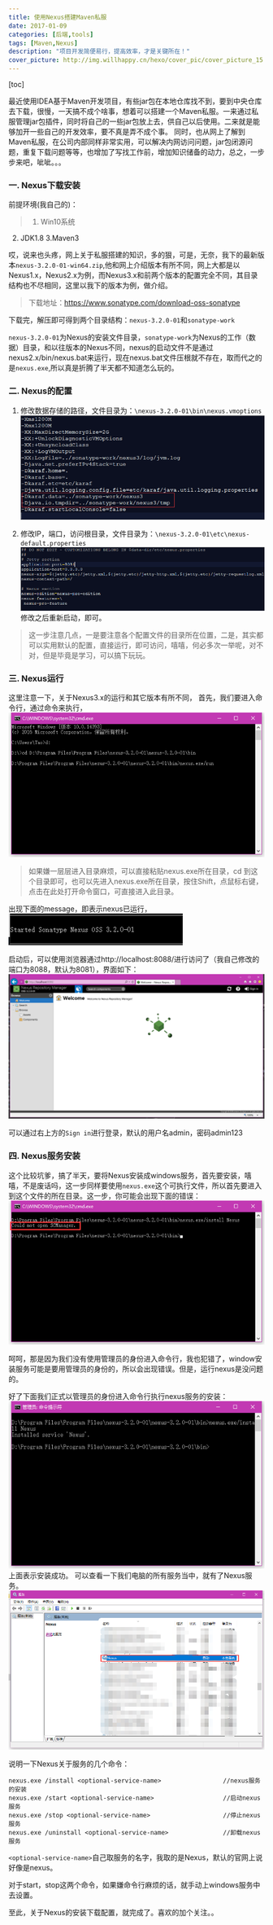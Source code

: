 ```yaml
---
title: 使用Nexus搭建Maven私服
date: 2017-01-09
categories: [后端,tools]
tags: [Maven,Nexus]
description: "项目开发简便易行，提高效率，才是关键所在！"
cover_picture: http://img.willhappy.cn/hexo/cover_pic/cover_picture_15.jpg
---
```

<!--more-->


[toc]


最近使用IDEA基于Maven开发项目，有些jar包在本地仓库找不到，要到中央仓库去下载，很慢，一天搞不成个啥事，想着可以搭建一个Maven私服。一来通过私服管理jar包插件，同时将自己的一些jar包放上去，供自己以后使用。二来就是能够加开一些自己的开发效率，要不真是弄不成个事。
同时，也从网上了解到Maven私服，在公司内部同样非常实用，可以解决内网访问问题，jar包闭源问题，重复下载问题等等，也增加了写找工作前，增加知识储备的动力，总之，一步步来吧，呲呲。。。

### 一. Nexus下载安装

前提环境(我自己的)：
> 1. Win10系统
2. JDK1.8
3.Maven3

哎，说来也头疼，网上关于私服搭建的知识，多的狠，可是，无奈，我下的最新版本`nexus-3.2.0-01-win64.zip`,他和网上介绍版本有所不同，网上大都是以Nexus1.x，Nexus2.x为例，而Nexus3.x和前两个版本的配置完全不同，其目录结构也不尽相同，这里以我下的版本为例，做介绍。
> 下载地址：https://www.sonatype.com/download-oss-sonatype

下载完，解压即可得到两个目录结构：`nexus-3.2.0-01`和`sonatype-work`

`nexus-3.2.0-01`为Nexus的安装文件目录，`sonatype-work`为Nexus的工作（数据）目录，和以往版本的Nexus不同，nexus的启动文件不是通过nexus2.x/bin/nexus.bat来运行，现在nexus.bat文件压根就不存在，取而代之的是`nexus.exe`,所以真是折腾了半天都不知道怎么玩的。

### 二. Nexus的配置

1. 修改数据存储的路径，文件目录为：`\nexus-3.2.0-01\bin\nexus.vmoptions`
![nexusVM](https://raw.githubusercontent.com/williamHappy/FileRepo/master/hexo/20170106/Java008/img/nexusVM.png)

2. 修改IP，端口，访问根目录，文件目录为：`\nexus-3.2.0-01\etc\nexus-default.properties`
![nexusDefault](https://raw.githubusercontent.com/williamHappy/FileRepo/master/hexo/20170106/Java008/img/nexusDefault.png)
修改之后重新启动，即可。

> 这一步注意几点，一是要注意各个配置文件的目录所在位置，二是，其实都可以实用默认的配置，直接运行，即可访问，嘻嘻，何必多次一举呢，对不对，但是毕竟是学习，可以搞下玩玩。


### 三. Nexus运行

这里注意一下，关于Nexus3.x的运行和其它版本有所不同，
首先，我们要进入命令行，通过命令来执行，
![nexusRun](https://raw.githubusercontent.com/williamHappy/FileRepo/master/hexo/20170106/Java008/img/nexusRun.png)

> 如果嫌一层层进入目录麻烦，可以直接粘贴nexus.exe所在目录，cd 到这个目录即可，也可以先进入nexus.exe所在目录，按住Shift，点鼠标右键，点击在此处打开命令窗口，可直接进入此目录。

出现下面的message，即表示nexus已运行，
![nexusRunMsg](https://raw.githubusercontent.com/williamHappy/FileRepo/master/hexo/20170106/Java008/img/nexusRunMsg.png)

启动后，可以使用浏览器通过http://localhost:8088/进行访问了（我自己修改的端口为8088，默认为8081），界面如下：
![nexusRunSuccess](https://raw.githubusercontent.com/williamHappy/FileRepo/master/hexo/20170106/Java008/img/nexusRunSuccess.png)

可以通过右上方的`Sign in`进行登录，默认的用户名admin，密码admin123

### 四. Nexus服务安装

这个比较坑爹，搞了半天，要将Nexus安装成windows服务，首先要安装，嘻嘻，不是废话吗，这一步同样要使用`nexus.exe`这个可执行文件，所以首先要进入到这个文件的所在目录。这一步，你可能会出现下面的错误：
![nexusInstallErr](https://raw.githubusercontent.com/williamHappy/FileRepo/master/hexo/20170106/Java008/img/nexusInstallErr.png)

呵呵，那是因为我们没有使用管理员的身份进入命令行，我也犯错了，window安装服务可能是要用管理员的身份的，所以会出现错误。但是，运行nexus是没问题的。

好了下面我们正式以管理员的身份进入命令行执行nexus服务的安装：
![nexusInstall](https://raw.githubusercontent.com/williamHappy/FileRepo/master/hexo/20170106/Java008/img/nexusInstall.png)
上面表示安装成功。
可以查看一下我们电脑的所有服务当中，就有了Nexus服务。
![nexusService](https://raw.githubusercontent.com/williamHappy/FileRepo/master/hexo/20170106/Java008/img/nexusService.png)

说明一下Nexus关于服务的几个命令：
```
nexus.exe /install <optional-service-name>                 //nexus服务的安装
nexus.exe /start <optional-service-name>                   //启动nexus服务
nexus.exe /stop <optional-service-name>                    //停止nexus服务
nexus.exe /uninstall <optional-service-name>               //卸载nexus服务
```
`<optional-service-name>`自己取服务的名字，我取的是Nexus，默认的官网上说好像是nexus。

对于start，stop这两个命令，如果嫌命令行麻烦的话，就手动上windows服务中去设置。

至此，关于Nexus的安装下载配置，就完成了。喜欢的加个关注。。







